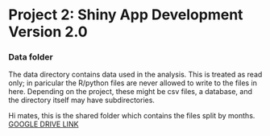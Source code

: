 # Project 2: Shiny App Development Version 2.0

### Data folder

The data directory contains data used in the analysis. This is treated as read only; in paricular the R/python files are never allowed to write to the files in here. Depending on the project, these might be csv files, a database, and the directory itself may have subdirectories.

Hi mates, this is the shared folder which contains the files split by months.  [GOOGLE DRIVE LINK](https://drive.google.com/drive/u/0/folders/1E4Rmw9ctI7xc4pgJd4ZnlZFx6p5vlHje)
